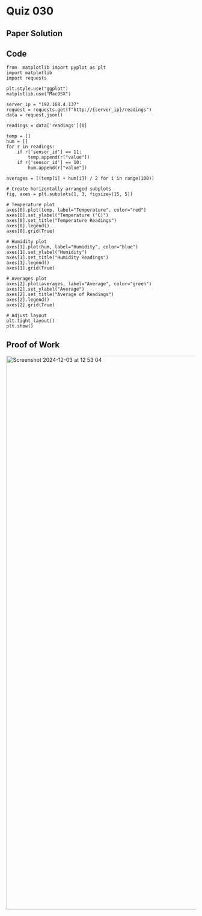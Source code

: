 # Quiz 030

## Paper Solution

## Code

```
from  matplotlib import pyplot as plt
import matplotlib
import requests

plt.style.use("ggplot")
matplotlib.use("MacOSX")

server_ip = "192.168.4.137"
request = requests.get(f"http://{server_ip}/readings")
data = request.json()

readings = data['readings'][0]

temp = []
hum = []
for r in readings:
    if r['sensor_id'] == 11:
        temp.append(r["value"])
    if r['sensor_id'] == 10:
        hum.append(r["value"])

averages = [(temp[i] + hum[i]) / 2 for i in range(100)]

# Create horizontally arranged subplots
fig, axes = plt.subplots(1, 3, figsize=(15, 5))

# Temperature plot
axes[0].plot(temp, label="Temperature", color="red")
axes[0].set_ylabel("Temperature (°C)")
axes[0].set_title("Temperature Readings")
axes[0].legend()
axes[0].grid(True)

# Humidity plot
axes[1].plot(hum, label="Humidity", color="blue")
axes[1].set_ylabel("Humidity")
axes[1].set_title("Humidity Readings")
axes[1].legend()
axes[1].grid(True)

# Averages plot
axes[2].plot(averages, label="Average", color="green")
axes[2].set_ylabel("Average")
axes[2].set_title("Average of Readings")
axes[2].legend()
axes[2].grid(True)

# Adjust layout
plt.tight_layout()
plt.show()

```
## Proof of Work

<img width="1470" alt="Screenshot 2024-12-03 at 12 53 04" src="https://github.com/user-attachments/assets/13a3d267-9a78-4822-bd3e-982a7ffec7af">

